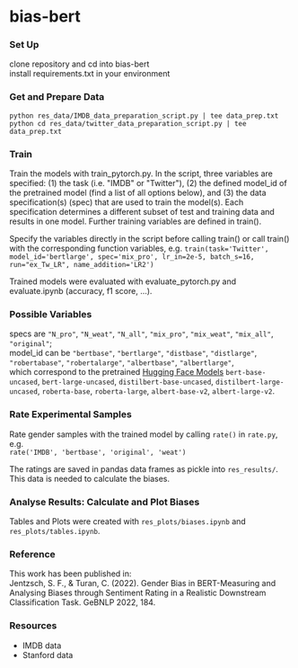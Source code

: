 # bias-bert

### Set Up
clone repository and cd into bias-bert  
install requirements.txt in your environment  

### Get and Prepare Data 
`python res_data/IMDB_data_preparation_script.py | tee data_prep.txt`  
`python cd res_data/twitter_data_preparation_script.py | tee data_prep.txt`  

### Train
Train the models with train_pytorch.py. In the script, three variables are specified: (1) the task (i.e. "IMDB" or "Twitter"), (2) the defined model_id of the pretrained model (find a list of all options below), and (3) the data specification(s) (spec) that are used to train the model(s). Each specification determines a different subset of test and training data and results in one model. 
Further training variables are defined in train().

Specify the variables directly in the script before calling train() or call train() with the corresponding function variables, e.g. `train(task='Twitter', model_id='bertlarge', spec='mix_pro', lr_in=2e-5, batch_s=16, run="ex_Tw_LR", name_addition='LR2')`

Trained models were evaluated with evaluate_pytorch.py and evaluate.ipynb (accuracy, f1 score, ...). 

### Possible Variables
specs are `"N_pro"`, `"N_weat"`, `"N_all"`, `"mix_pro"`, `"mix_weat"`, `"mix_all"`, `"original"`;  
model_id can be `"bertbase"`, `"bertlarge"`, `"distbase"`, `"distlarge"`, `"robertabase"`, `"robertalarge"`, `"albertbase"`, `"albertlarge"`,  
which correspond to the pretrained [Hugging Face Models](https://huggingface.co/models) `bert-base-uncased`, `bert-large-uncased`, `distilbert-base-uncased`, `distilbert-large-uncased`, `roberta-base`, `roberta-large`, `albert-base-v2`, `albert-large-v2`.   

### Rate Experimental Samples 
Rate gender samples with the trained model by calling `rate()` in `rate.py`, e.g.  
`rate('IMDB', 'bertbase', 'original', 'weat')`

The ratings are saved in pandas data frames as pickle into `res_results/`. This data is needed to calculate the biases. 

### Analyse Results: Calculate and Plot Biases
Tables and Plots were created with `res_plots/biases.ipynb` and `res_plots/tables.ipynb`.

### Reference
This work has been published in:  
Jentzsch, S. F., & Turan, C. (2022). Gender Bias in BERT-Measuring and Analysing Biases through Sentiment Rating in a Realistic Downstream Classification Task. GeBNLP 2022, 184.

### Resources 
- IMDB data  
- Stanford data  
